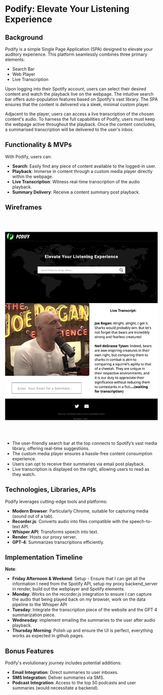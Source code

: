 # Podify: Elevate Your Listening Experience

## Background
Podify is a simple Single Page Application (SPA) designed to elevate your auditory experience. This platform seamlessly combines three primary elements:

- Search Bar
- Web Player
- Live Transcription

Upon logging into their Spotify account, users can select their desired content and watch the playback live on the webpage. The intuitive search bar offers auto-population features based on Spotify's vast library. The SPA ensures that the content is delivered via a sleek, minimal custom player.

Adjacent to the player, users can access a live transcription of the chosen content's audio. To harness the full capabilities of Podify, users must keep the webpage active throughout the playback. Once the content concludes, a summarised transcription will be delivered to the user's inbox.

## Functionality & MVPs
With Podify, users can:

- **Search**: Easily find any piece of content available to the logged-in user.
- **Playback**: Immerse in content through a custom media player directly within the webpage.
- **Live Transcription**: Witness real-time transcription of the audio playback.
- **Summary Delivery**: Receive a content summary post playback.

## Wireframes

<p align="left" style="padding-top: 50px; padding-bottom: 50px;"> 
    <img src="assets/wireframe.png" alt="show-page" width="500"/>
</p>


- The user-friendly search bar at the top connects to Spotify’s vast media library, offering real-time suggestions.
- The custom media player ensures a hassle-free content consumption experience.
- Users can opt to receive their summaries via email post playback.
- Live transcription is displayed on the right, allowing users to read as they watch.

## Technologies, Libraries, APIs
Podify leverages cutting-edge tools and platforms:

- **Modern Browser**: Particularly Chrome, suitable for capturing media (sound out of a tab).
- **Recorder.js**: Converts audio into files compatible with the speech-to-text API.
- **Whisper API**: Transforms speech into text.
- **Render**: Hosts our proxy server.
- **GPT-4**: Summarizes transcriptions efficiently.

## Implementation Timeline

**Note**:

- **Friday Afternoon & Weekend**: Setup - Ensure that I can get all the information I need from the Spotify API, setup my proxy backend_server in render, build out the webplayer and Spotify elements.
- **Monday**: Works on the recorder.js integration to ensure I can capture the audio that being played back on my browser, work on the data pipeline to the Whisper API
- **Tuesday**: Integrate the transcription piece of the website and the GPT 4 summarization piece.
- **Wednesday**: implement emailing the summaries to the user after audio playback.
- **Thursday Morning**: Polish up and ensure the UI is perfect, everything works as expected in github pages.

## Bonus Features
Podify's evolutionary journey includes potential additions:

- **Email Integration**: Direct summaries to user inboxes.
- **SMS Integration**: Deliver summaries via SMS.
- **Podcast Integration**: Access to the top 50 podcasts and user summaries (would necessitate a backend).